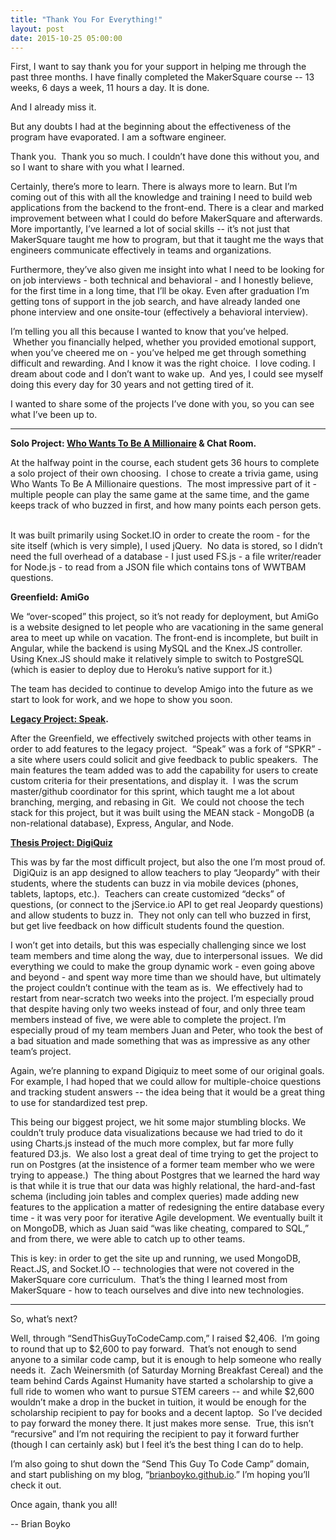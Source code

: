 ```yaml
---
title: "Thank You For Everything!"
layout: post
date: 2015-10-25 05:00:00
---
```



First, I want to say thank you for your support in helping me through the past three months. I have finally completed the MakerSquare course -- 13 weeks, 6 days a week, 11 hours a day. It is done.

And I already miss it.  

But any doubts I had at the beginning about the effectiveness of the program have evaporated. I am a software engineer.

Thank you.  Thank you so much. I couldn’t have done this without you, and so I want to share with you what I learned.  

Certainly, there’s more to learn. There is always more to learn. But I’m coming out of this with all the knowledge and training I need to build web applications from the backend to the front-end. There is a clear and marked improvement between what I could do before MakerSquare and afterwards. More importantly, I’ve learned a lot of social skills -- it’s not just that MakerSquare taught me how to program, but that it taught me the ways that engineers communicate effectively in teams and organizations.

Furthermore, they’ve also given me insight into what I need to be looking for on job interviews - both technical and behavioral - and I honestly believe, for the first time in a long time, that I’ll be okay. Even after graduation I’m getting tons of support in the job search, and have already landed one phone interview and one onsite-tour (effectively a behavioral interview).  

I’m telling you all this because I wanted to know that you’ve helped.  Whether you financially helped, whether you provided emotional support, when you’ve cheered me on - you’ve helped me get through something difficult and rewarding. And I know it was the right choice.  I love coding. I dream about code and I don’t want to wake up.  And yes, I could see myself doing this every day for 30 years and not getting tired of it.  

I wanted to share some of the projects I’ve done with you, so you can see what I’ve been up to.  

---

**Solo Project: [Who Wants To Be A Millionaire](http://wwtbam.herokuapp.com) & Chat Room.**

At the halfway point in the course, each student gets 36 hours to complete a solo project of their own choosing.  I chose to create a trivia game, using Who Wants To Be A Millionaire questions.  The most impressive part of it - multiple people can play the same game at the same time, and the game keeps track of who buzzed in first, and how many points each person gets.  

It was built primarily using Socket.IO in order to create the room - for the site itself (which is very simple), I used jQuery.  No data is stored, so I didn’t need the full overhead of a database - I just used FS.js - a file writer/reader for Node.js - to read from a JSON file which contains tons of WWTBAM questions.

**Greenfield: AmiGo**

We “over-scoped” this project, so it’s not ready for deployment, but AmiGo is a website designed to let people who are vacationing in the same general area to meet up while on vacation. The front-end is incomplete, but built in Angular, while the backend is using MySQL and the Knex.JS controller. Using Knex.JS should make it relatively simple to switch to PostgreSQL (which is easier to deploy due to Heroku’s native support for it.)

The team has decided to continue to develop Amigo into the future as we start to look for work, and we hope to show you soon.

**[Legacy Project: Speak](http://spkr.herokuapp.com/).**

After the Greenfield, we effectively switched projects with other teams in order to add features to the legacy project.  “Speak” was a fork of “SPKR” - a site where users could solicit and give feedback to public speakers.  The main features the team added was to add the capability for users to create custom criteria for their presentations, and display it.  I was the scrum master/github coordinator for this sprint, which taught me a lot about branching, merging, and rebasing in Git.  We could not choose the tech stack for this project, but it was built using the MEAN stack - MongoDB (a non-relational database), Express, Angular, and Node.

**[Thesis Project: DigiQuiz](http://dgqwz.herokuapp.com/)**

This was by far the most difficult project, but also the one I’m most proud of.  DigiQuiz is an app designed to allow teachers to play “Jeopardy” with their students, where the students can buzz in via mobile devices (phones, tablets, laptops, etc.).  Teachers can create customized “decks” of questions, (or connect to the jService.io API to get real Jeopardy questions) and allow students to buzz in.  They not only can tell who buzzed in first, but get live feedback on how difficult students found the question.

I won’t get into details, but this was especially challenging since we lost team members and time along the way, due to interpersonal issues.  We did everything we could to make the group dynamic work - even going above and beyond - and spent way more time than we should have, but ultimately the project couldn’t continue with the team as is.  We effectively had to restart from near-scratch two weeks into the project. I’m especially proud that despite having only two weeks instead of four, and only three team members instead of five, we were able to complete the project. I’m especially proud of my team members Juan and Peter, who took the best of a bad situation and made something that was as impressive as any other team’s project.

Again, we’re planning to expand Digiquiz to meet some of our original goals. For example, I had hoped that we could allow for multiple-choice questions and tracking student answers -- the idea being that it would be a great thing to use for standardized test prep.

This being our biggest project, we hit some major stumbling blocks. We couldn’t truly produce data visualizations because we had tried to do it using Charts.js instead of the much more complex, but far more fully featured D3.js.  We also lost a great deal of time trying to get the project to run on Postgres (at the insistence of a former team member who we were trying to appease.)  The thing about Postgres that we learned the hard way is that while it is true that our data was highly relational, the hard-and-fast schema (including join tables and complex queries) made adding new features to the application a matter of redesigning the entire database every time - it was very poor for iterative Agile development. We eventually built it on MongoDB, which as Juan said “was like cheating, compared to SQL,” and from there, we were able to catch up to other teams.  

This is key: in order to get the site up and running, we used MongoDB, React.JS, and Socket.IO -- technologies that were not covered in the MakerSquare core curriculum.  That’s the thing I learned most from MakerSquare - how to teach ourselves and dive into new technologies.  

---

So, what’s next?

Well, through “SendThisGuyToCodeCamp.com,” I raised $2,406\.  I’m going to round that up to $2,600 to pay forward.  That’s not enough to send anyone to a similar code camp, but it is enough to help someone who really needs it.  Zach Weinersmith (of Saturday Morning Breakfast Cereal) and the team behind Cards Against Humanity have started a scholarship to give a full ride to women who want to pursue STEM careers -- and while $2,600 wouldn’t make a drop in the bucket in tuition, it would be enough for the scholarship recipient to pay for books and a decent laptop.  So I’ve decided to pay forward the money there. It just makes more sense.  True, this isn’t “recursive” and I’m not requiring the recipient to pay it forward further (though I can certainly ask) but I feel it’s the best thing I can do to help.  

I’m also going to shut down the “Send This Guy To Code Camp” domain, and start publishing on my blog, “[brianboyko.github.io](http://brianboyko.github.io).” I’m hoping you’ll check it out.

Once again, thank you all!

-- Brian Boyko
